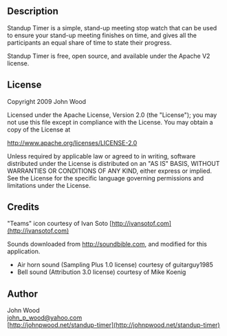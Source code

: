 ## Description
Standup Timer is a simple, stand-up meeting stop watch that can be used to ensure
your stand-up meeting finishes on time, and gives all the participants an
equal share of time to state their progress.

Standup Timer is free, open source, and available under the Apache V2 license.

## License
Copyright 2009 John Wood

Licensed under the Apache License, Version 2.0 (the "License");
you may not use this file except in compliance with the License.
You may obtain a copy of the License at

  http://www.apache.org/licenses/LICENSE-2.0

Unless required by applicable law or agreed to in writing, software
distributed under the License is distributed on an "AS IS" BASIS,
WITHOUT WARRANTIES OR CONDITIONS OF ANY KIND, either express or implied.
See the License for the specific language governing permissions and
limitations under the License.

## Credits
"Teams" icon courtesy of Ivan Soto [http://ivansotof.com](http://ivansotof.com)

Sounds downloaded from http://soundbible.com, and modified for this application.
- Air horn sound (Sampling Plus 1.0 license) courtesy of guitarguy1985
- Bell sound (Attribution 3.0 license) courtesy of Mike Koenig

## Author
John Wood  
[john_p_wood@yahoo.com](mailto:john_p_wood@yahoo.com)   
[http://johnpwood.net/standup-timer](http://johnpwood.net/standup-timer)   

